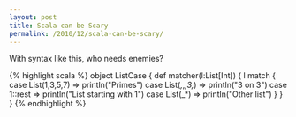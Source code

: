 ```yaml
---
layout: post
title: Scala can be Scary
permalink: /2010/12/scala-can-be-scary/
---
```


With syntax like this, who needs enemies?

{% highlight scala %}
object ListCase {
	def matcher(l:List[Int]) {
		l match {
			case List(1,3,5,7) => println("Primes")
			case List(_,_,_,3,_) => println("3 on 3")
			case 1::rest => println("List starting with 1")
			case List(_*) => println("Other list")
		}
	}
}
{% endhighlight %}


